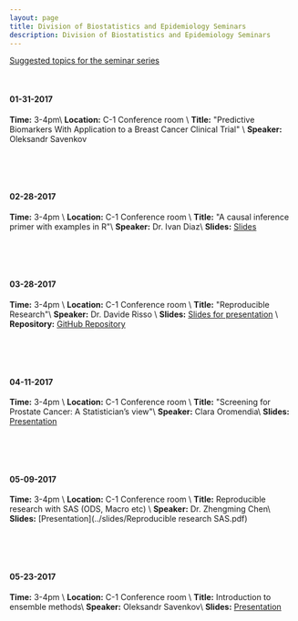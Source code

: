 ```yaml
---
layout: page
title: Division of Biostatistics and Epidemiology Seminars
description: Division of Biostatistics and Epidemiology Seminars
---
```

[Suggested topics for the seminar series](https://docs.google.com/spreadsheets/d/1KrXSiqZPRx9iDV3CXFLiEDMdu_SPZcRrTJW1_Yy4Dhs/edit#gid=0)

<br>

#### 01-31-2017
**Time:** 3-4pm\\
**Location:** C-1 Conference room \\
**Title:** "Predictive Biomarkers With Application to a Breast Cancer Clinical Trial" \\
**Speaker:** Oleksandr Savenkov

<br>
<br>
<br>

#### 02-28-2017
**Time:** 3-4pm \\
**Location:** C-1 Conference room \\
**Title:** "A causal inference primer with examples in R"\\
**Speaker:** Dr. Ivan Diaz\\
**Slides:** [Slides](../slides/talk.html)

<br>
<br>
<br>

#### 03-28-2017
**Time:** 3-4pm \\
**Location:** C-1 Conference room \\
**Title:** "Reproducible Research"\\
**Speaker:** Dr. Davide Risso \\
**Slides:** [Slides for presentation](http://rpubs.com/daviderisso/reproducible_research) \\
**Repository:** [GitHub Repository](https://github.com/drisso/reproducible_research)


<br>
<br>
<br>

#### 04-11-2017
**Time:** 3-4pm \\
**Location:** C-1 Conference room \\
**Title:** "Screening for Prostate Cancer: A Statistician’s view"\\
**Speaker:** Clara Oromendia\\
**Slides:** [Presentation](../slides/Presentation.pdf)


<br>
<br>
<br>

#### 05-09-2017
**Time:** 3-4pm \\
**Location:** C-1 Conference room \\
**Title:** Reproducible research with SAS (ODS, Macro etc)   \\
**Speaker:** Dr. Zhengming Chen\\
**Slides:** [Presentation](../slides/Reproducible research SAS.pdf)

<br>
<br>
<br>

#### 05-23-2017
**Time:** 3-4pm \\
**Location:** C-1 Conference room \\
**Title:**  Introduction to ensemble methods\\
**Speaker:** Oleksandr Savenkov\\
**Slides:** [Presentation](../slides/present_ensembles.html)
